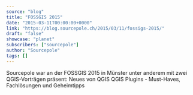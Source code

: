 ```yaml
---
source: "blog"
title: "FOSSGIS 2015"
date: "2015-03-11T00:00:00+0000"
link: "https://blog.sourcepole.ch/2015/03/11/fossigs-2015/"
draft: "false"
showcase: "planet"
subscribers: ["sourcepole"]
author: "Sourcepole"
tags: []
---
```


Sourcepole war an der FOSSGIS 2015 in Münster unter anderem mit zwei QGIS-Vorträgen präsent:
Neues von QGIS QGIS Plugins - Must-Haves, Fachlösungen und Geheimtipps
